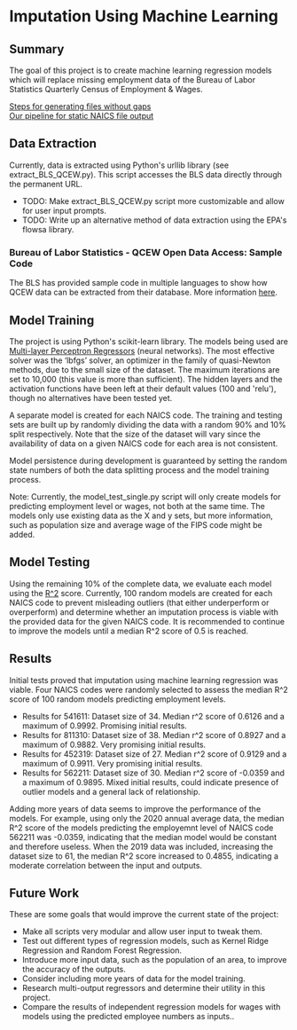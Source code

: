 # Imputation Using Machine Learning

## Summary

The goal of this project is to create machine learning regression models which will replace missing employment data of the Bureau of Labor Statistics Quarterly Census of Employment & Wages.


[Steps for generating files without gaps](file_generation)  
[Our pipeline for static NAICS file output](https://model.earth/localsite/info/data/)  


## Data Extraction

Currently, data is extracted using Python's urllib library (see extract_BLS_QCEW.py). This script accesses the BLS data directly through the permanent URL.

- TODO: Make extract_BLS_QCEW.py script more customizable and allow for user input prompts.
- TODO: Write up an alternative method of data extraction using the EPA's flowsa library.

### Bureau of Labor Statistics - QCEW Open Data Access: Sample Code

The BLS has provided sample code in multiple languages to show how QCEW data can be extracted from their database. More information [here](https://data.bls.gov/cew/doc/access/data_access_examples.htm).

## Model Training

The project is using Python's scikit-learn library. The models being used are [Multi-layer Perceptron Regressors](https://scikit-learn.org/stable/modules/generated/sklearn.neural_network.MLPRegressor.html) (neural networks). The most effective solver was the ‘lbfgs’ solver, an optimizer in the family of quasi-Newton methods, due to the small size of the dataset. The maximum iterations are set to 10,000 (this value is more than sufficient). The hidden layers and the activation functions have been left at their default values (100 and 'relu'), though no alternatives have been tested yet.

A separate model is created for each NAICS code. The training and testing sets are built up by randomly dividing the data with a random 90% and 10% split respectively. Note that the size of the dataset will vary since the availability of data on a given NAICS code for each area is not consistent.

Model persistence during development is guaranteed by setting the random state numbers of both the data splitting process and the model training process.

Note: Currently, the model_test_single.py script will only create models for predicting employment level or wages, not both at the same time. The models only use existing data as the X and y sets, but more information, such as population size and average wage of the FIPS code might be added.

## Model Testing

Using the remaining 10% of the complete data, we evaluate each model using the [R^2](https://scikit-learn.org/stable/modules/generated/sklearn.metrics.r2_score.html) score. Currently, 100 random models are created for each NAICS code to prevent misleading outliers (that either underperform or overperform) and determine whether an imputation process is viable with the provided data for the given NAICS code. It is recommended to continue to improve the models until a median R^2 score of 0.5 is reached.

## Results

Initial tests proved that imputation using machine learning regression was viable. Four NAICS codes were randomly selected to assess the median R^2 score of 100 random models predicting employment levels.

- Results for 541611: Dataset size of 34. Median r^2 score of 0.6126 and a maximum of 0.9992. Promising initial results.
- Results for 811310: Dataset size of 38. Median r^2 score of 0.8927 and a maximum of 0.9882. Very promising initial results.
- Results for 452319: Dataset size of 27. Median r^2 score of 0.9129 and a maximum of 0.9911. Very promising initial results.
- Results for 562211: Dataset size of 30. Median r^2 score of -0.0359 and a maximum of 0.9895. Mixed initial results, could indicate presence of outlier models and a general lack of relationship.

Adding more years of data seems to improve the performance of the models. For example, using only the 2020 annual average data, the median R^2 score of the models predicting the employemnt level of NAICS code 562211 was -0.0359, indicating that the median model would be constant and therefore useless. When the 2019 data was included, increasing the dataset size to 61, the median R^2 score increased to 0.4855, indicating a moderate correlation between the input and outputs.

## Future Work

These are some goals that would improve the current state of the project:

- Make all scripts very modular and allow user input to tweak them.
- Test out different types of regression models, such as Kernel Ridge Regression and Random Forest Regression.
- Introduce more input data, such as the population of an area, to improve the accuracy of the outputs.
- Consider including more years of data for the model training.
- Research multi-output regressors and determine their utility in this project.
- Compare the results of independent regression models for wages with models using the predicted employee numbers as inputs..
